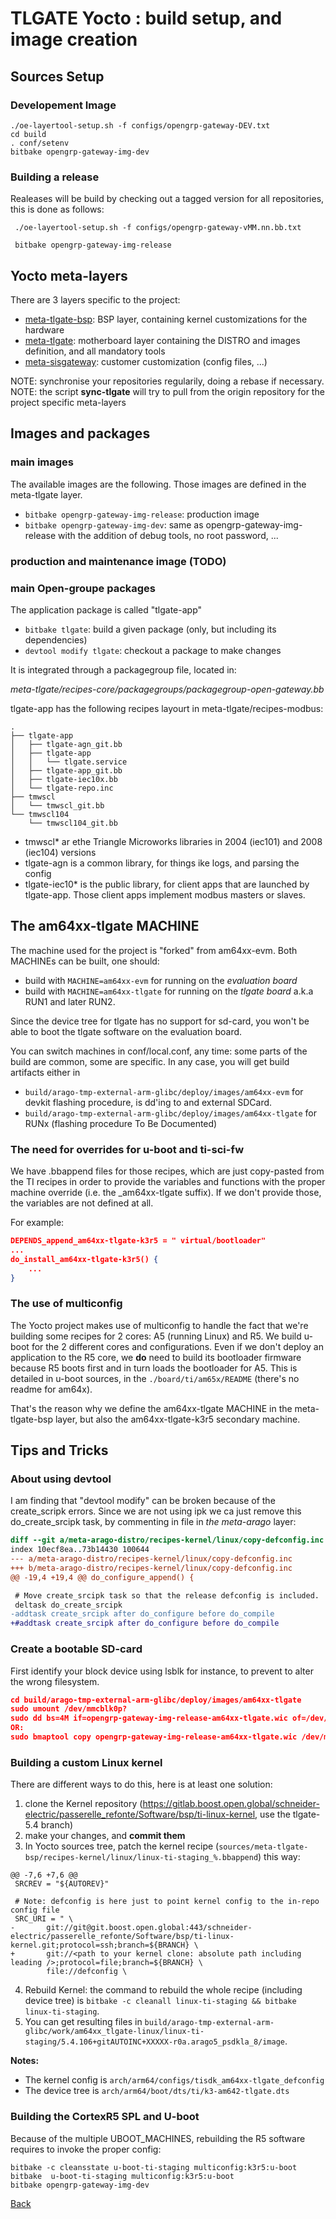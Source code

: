 # TLGATE Yocto : build setup, and image creation

## Sources Setup

### Developement Image

```
./oe-layertool-setup.sh -f configs/opengrp-gateway-DEV.txt
cd build
. conf/setenv
bitbake opengrp-gateway-img-dev
```

### Building a release

Realeases will be build by checking out a tagged version for all repositories,
this is done as follows:

```
 ./oe-layertool-setup.sh -f configs/opengrp-gateway-vMM.nn.bb.txt

 bitbake opengrp-gateway-img-release
```

## Yocto meta-layers
There are 3 layers specific to the project:
- [meta-tlgate-bsp](https://gitlab.boost.open.global/schneider-electric/passerelle_refonte/Software/bsp/meta-tlgate-bsp): BSP layer, containing kernel customizations for the hardware
- [meta-tlgate](https://gitlab.boost.open.global/schneider-electric/passerelle_refonte/Software/bsp/meta-tlgate): motherboard layer containing the DISTRO and images definition, and all mandatory tools
- [meta-sisgateway](https://gitlab.boost.open.global/schneider-electric/passerelle_refonte/Software/bsp/meta-sisgateway): customer customization (config files, ...)

NOTE: synchronise your repositories regularily, doing a rebase if necessary.
NOTE: the script **sync-tlgate** will try to pull from the origin repository for the project specific meta-layers

## Images and packages

### main images
The available images are the following. Those images are defined in the meta-tlgate layer.
- `bitbake opengrp-gateway-img-release`: production image
- `bitbake opengrp-gateway-img-dev`: same as opengrp-gateway-img-release with the addition of debug tools, no root password, ...

### production and maintenance image (TODO)


### main Open-groupe packages

The application package is called "tlgate-app"

- `bitbake tlgate`: build a given package (only, but including its dependencies)
- `devtool modify tlgate`: checkout a package to make changes

It is integrated through a packagegroup file, located in: 

*meta-tlgate/recipes-core/packagegroups/packagegroup-open-gateway.bb*

tlgate-app has the following recipes layourt in meta-tlgate/recipes-modbus:

```
.
├── tlgate-app
│   ├── tlgate-agn_git.bb
│   ├── tlgate-app
│   │   └── tlgate.service
│   ├── tlgate-app_git.bb
│   ├── tlgate-iec10x.bb
│   └── tlgate-repo.inc
├── tmwscl
│   └── tmwscl_git.bb
└── tmwscl104
    └── tmwscl104_git.bb
```

* tmwscl* ar ethe Triangle Microworks libraries in 2004 (iec101) and 2008 (iec104) versions
* tlgate-agn is a common library, for things ike logs, and parsing the config
* tlgate-iec10* is the public library, for client apps that are launched by tlgate-app. Those client apps implement modbus masters or slaves. 

## The am64xx-tlgate MACHINE

The machine used for the project is "forked" from am64xx-evm. Both MACHINEs can be built, one should:

* build with `MACHINE=am64xx-evm` for running on the *evaluation board*
* build with `MACHINE=am64xx-tlgate` for running on the *tlgate board* a.k.a RUN1 and later RUN2.

Since the device tree for tlgate has no support for sd-card, you won't be able to boot the tlgate software on the evaluation board.

You can switch machines in conf/local.conf, any time: some parts of the build are common, some are specific. In any case, you will get build artifacts either in

* `build/arago-tmp-external-arm-glibc/deploy/images/am64xx-evm`		for devkit flashing procedure, is dd'ing to and external SDCard.
* `build/arago-tmp-external-arm-glibc/deploy/images/am64xx-tlgate`	for RUNx (flashing procedure To Be Documented)

### The need for overrides for u-boot and ti-sci-fw
We have .bbappend files for those recipes, which are just copy-pasted from the TI recipes in order to provide the variables and functions with the proper machine override (i.e. the _am64xx-tlgate suffix).
If we don't provide those, the variables are not defined at all.

For example:
```json
DEPENDS_append_am64xx-tlgate-k3r5 = " virtual/bootloader"
...
do_install_am64xx-tlgate-k3r5() {
	...
}
```

### The use of multiconfig
The Yocto project makes use of multiconfig to handle the fact that we're building some recipes for 2 cores: A5 (running Linux) and R5. We build u-boot for the 2 different cores and configurations.
Even if we don't deploy an application to the R5 core, we **do** need to build its bootloader firmware because R5 boots first and in turn loads the bootloader for A5.
This is detailed in u-boot sources, in the `./board/ti/am65x/README` (there's no readme for am64x).

That's the reason why we define the am64xx-tlgate MACHINE in the meta-tlgate-bsp layer, but also the am64xx-tlgate-k3r5 secondary machine.

## Tips and Tricks

### About using devtool

I am finding that "devtool modify" can be broken because of the create_scripk errors.
Since we are not using ipk we ca just remove this do_create_srcipk task, by commenting in file in *the meta-arago* layer:
```patch
diff --git a/meta-arago-distro/recipes-kernel/linux/copy-defconfig.inc b/meta-arago-distro/recipes-kernel/linux/copy-defconfig.inc
index 10ecf8ea..73b14430 100644
--- a/meta-arago-distro/recipes-kernel/linux/copy-defconfig.inc
+++ b/meta-arago-distro/recipes-kernel/linux/copy-defconfig.inc
@@ -19,4 +19,4 @@ do_configure_append() {

 # Move create_srcipk task so that the release defconfig is included.
 deltask do_create_srcipk
-addtask create_srcipk after do_configure before do_compile
+#addtask create_srcipk after do_configure before do_compile
```

### Create a bootable SD-card
First identify your block device using lsblk for instance, to prevent to alter the wrong filesystem.

```json
cd build/arago-tmp-external-arm-glibc/deploy/images/am64xx-tlgate
sudo umount /dev/mmcblk0p?
sudo dd bs=4M if=opengrp-gateway-img-release-am64xx-tlgate.wic of=/dev/mmcblk0 status=progress && sync
OR:
sudo bmaptool copy opengrp-gateway-img-release-am64xx-tlgate.wic /dev/mmcblk0 && sync
```

### Building a custom Linux kernel
There are different ways to do this, here is at least one solution:
1) clone the Kernel repository (https://gitlab.boost.open.global/schneider-electric/passerelle_refonte/Software/bsp/ti-linux-kernel, use the tlgate-5.4 branch)
2) make your changes, and **commit them**
3) In Yocto sources tree, patch the kernel recipe (`sources/meta-tlgate-bsp/recipes-kernel/linux/linux-ti-staging_%.bbappend`) this way:
```
@@ -7,6 +7,6 @@
 SRCREV = "${AUTOREV}"
 
 # Note: defconfig is here just to point kernel config to the in-repo config file
 SRC_URI = " \
-       git://git@git.boost.open.global:443/schneider-electric/passerelle_refonte/Software/bsp/ti-linux-kernel.git;protocol=ssh;branch=${BRANCH} \
+       git://<path to your kernel clone: absolute path including leading />;protocol=file;branch=${BRANCH} \
        file://defconfig \
```
4) Rebuild Kernel: the command to rebuild the whole recipe (including device tree) is `bitbake -c cleanall linux-ti-staging && bitbake linux-ti-staging`.
5) You can get resulting files in `build/arago-tmp-external-arm-glibc/work/am64xx_tlgate-linux/linux-ti-staging/5.4.106+gitAUTOINC+XXXXX-r0a.arago5_psdkla_8/image`.

**Notes:**
- The kernel config is `arch/arm64/configs/tisdk_am64xx-tlgate_defconfig`
- The device tree is `arch/arm64/boot/dts/ti/k3-am642-tlgate.dts`

### Building the CortexR5 SPL and U-boot

Because of the multiple UBOOT_MACHINES, rebuilding the R5 software requires to invoke the proper config:

```
bitbake -c cleansstate u-boot-ti-staging multiconfig:k3r5:u-boot
bitbake  u-boot-ti-staging multiconfig:k3r5:u-boot
bitbake opengrp-gateway-img-dev
```

[Back](toc.md)
